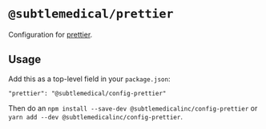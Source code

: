 # `@subtlemedical/prettier`

Configuration for [prettier](https://prettier.io/).

## Usage

Add this as a top-level field in your `package.json`:

```
"prettier": "@subtlemedical/config-prettier"
```

Then do an `npm install --save-dev @subtlemedicalinc/config-prettier` or `yarn add --dev @subtlemedicalinc/config-prettier`.
